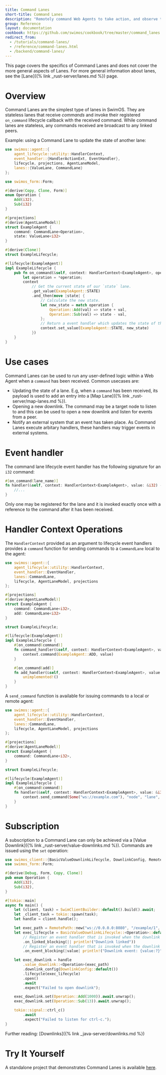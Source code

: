 ```yaml
---
title: Command Lanes
short-title: Command Lanes
description: "Remotely command Web Agents to take action, and observe the actions taken by others."
group: Reference
layout: documentation
cookbook: https://github.com/swimos/cookbook/tree/master/command_lanes
redirect_from:
  - /tutorials/command-lanes/
  - /reference/command-lanes.html
  - /backend/command-lanes/
---
```


This page covers the specifics of Command Lanes and does not cover the more general aspects of Lanes. For more general information about lanes, see the [Lane]({% link _rust-server/lanes.md %}) page.

# Overview

Command Lanes are the simplest type of lanes in SwimOS. They are stateless lanes that receive _commands_ and invoke their registered `on_command` lifecycle callback with the received command. While command lanes are stateless, any commands received are broadcast to any linked peers.

Example: using a Command Lane to update the state of another lane:

```rust
use swimos::agent::{
    agent_lifecycle::utility::HandlerContext,
    event_handler::{HandlerActionExt, EventHandler},
    lifecycle, projections, AgentLaneModel,
    lanes::{ValueLane, CommandLane}
};

use swimos_form::Form;

#[derive(Copy, Clone, Form)]
enum Operation {
    Add(i32),
    Sub(i32)
}

#[projections]
#[derive(AgentLaneModel)]
struct ExampleAgent {
    command: CommandLane<Operation>,
    state: ValueLane<i32>
}

#[derive(Clone)]
struct ExampleLifecycle;

#[lifecycle(ExampleAgent)]
impl ExampleLifecycle {
    pub fn on_command(&self, context: HandlerContext<ExampleAgent>, operation: &Operation) -> impl EventHandler<ExampleAgent> {
        let operation = *operation;
        context
            // Get the current state of our `state` lane.
            .get_value(ExampleAgent::STATE)
            .and_then(move |state| {
                // Calculate the new state.
                let new_state = match operation {
                    Operation::Add(val) => state + val,
                    Operation::Sub(val) => state - val,
                };
                // Return a event handler which updates the state of the `state` lane.
                context.set_value(ExampleAgent::STATE, new_state)
            })
    }
}
```

# Use cases

Command Lanes can be used to run any user-defined logic within a Web Agent when a `command` has been received. Common usecases are:

- Updating the state of a lane. E.g, when a `command` has been received, its payload is used to add an entry into a [Map Lane]({% link _rust-server/map-lanes.md %}).
- Opening a new downlink. The command may be a target node to listen to and this can be used to open a new downlink and listen for events from a peer.
- Notify an external system that an event has taken place. As Command Lanes execute arbitary handlers, these handlers may trigger events in external systems.

# Event handler

The command lane lifecycle event handler has the following signature for an `i32` command:

```rust
#[on_command(lane_name)]
fn handler(&self, context: HandlerContext<ExampleAgent>, value: &i32) -> impl EventHandler<ExampleAgent> {
    //...
}
```

Only one may be registered for the lane and it is invoked exactly once with a reference to the command after it has been received.

# Handler Context Operations

The `HandlerContext` provided as an argument to lifecycle event handlers provides a `command` function for sending commands to a `CommandLane` local to the agent:

```rust
use swimos::agent::{
    agent_lifecycle::utility::HandlerContext,
    event_handler::EventHandler,
    lanes::CommandLane,
    lifecycle, AgentLaneModel, projections
};

#[projections]
#[derive(AgentLaneModel)]
struct ExampleAgent {
    command: CommandLane<i32>,
    add: CommandLane<i32>
}

struct ExampleLifecycle;

#[lifecycle(ExampleAgent)]
impl ExampleLifecycle {
    #[on_command(command)]
    fn command_handler(&self, context: HandlerContext<ExampleAgent>, value: &i32) -> impl EventHandler<ExampleAgent> {
        context.command(ExampleAgent::ADD, value)
    }

    #[on_command(add)]
    fn add_handler(&self, context: HandlerContext<ExampleAgent>, value: &i32) -> impl EventHandler<ExampleAgent> {
        unimplemented!()
    }
}
```

A `send_command` function is available for issuing commands to a local or remote agent:

```rust
use swimos::agent::{
    agent_lifecycle::utility::HandlerContext,
    event_handler::EventHandler,
    lanes::CommandLane,
    lifecycle, AgentLaneModel, projections
};

#[projections]
#[derive(AgentLaneModel)]
struct ExampleAgent {
    command: CommandLane<i32>,
}

struct ExampleLifecycle;

#[lifecycle(ExampleAgent)]
impl ExampleLifecycle {
    #[on_command(command)]
    fn handler(&self, context: HandlerContext<ExampleAgent>, value: &i32) -> impl EventHandler<ExampleAgent> {
        context.send_command(Some("ws://example.com"), "node", "lane", "command")
    }
}
```

# Subscription

A subscription to a Command Lane can only be achieved via a [Value Downlink]({% link _rust-server/value-downlinks.md %}). Commands are issued using the `set` operation:

```rust
use swimos_client::{BasicValueDownlinkLifecycle, DownlinkConfig, RemotePath, SwimClientBuilder};
use swimos_form::Form;

#[derive(Debug, Form, Copy, Clone)]
pub enum Operation {
    Add(i32),
    Sub(i32),
}

#[tokio::main]
async fn main() {
    let (client, task) = SwimClientBuilder::default().build().await;
    let _client_task = tokio::spawn(task);
    let handle = client.handle();

    let exec_path = RemotePath::new("ws://0.0.0.0:8080", "/example/1", "command");
    let exec_lifecycle = BasicValueDownlinkLifecycle::<Operation>::default()
        // Register an event handler that is invoked when the downlink connects to the agent.
        .on_linked_blocking(|| println!("Downlink linked"))
        // Register an event handler that is invoked when the downlink receives a command.
        .on_event_blocking(|value| println!("Downlink event: {value:?}"));

    let exec_downlink = handle
        .value_downlink::<Operation>(exec_path)
        .downlink_config(DownlinkConfig::default())
        .lifecycle(exec_lifecycle)
        .open()
        .await
        .expect("Failed to open downlink");

    exec_downlink.set(Operation::Add(1000)).await.unwrap();
    exec_downlink.set(Operation::Sub(13)).await.unwrap();

    tokio::signal::ctrl_c()
        .await
        .expect("Failed to listen for ctrl-c.");
}
```

Further reading: [Downlinks]({% link _java-server/downlinks.md %})

# Try It Yourself

A standalone project that demonstrates Command Lanes is available [here](https://github.com/swimos/swim-rust/tree/main/example_apps/command_lane).
